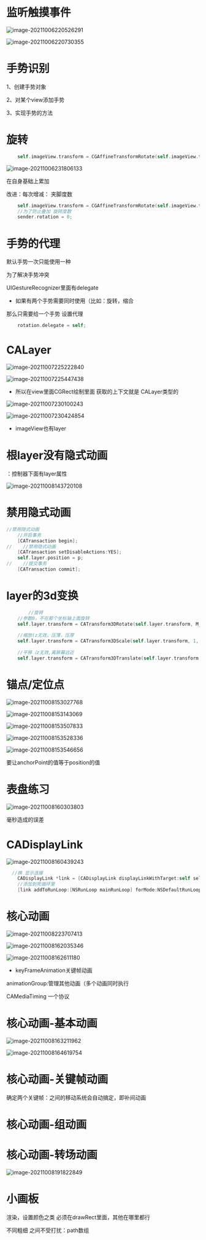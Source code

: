 # 监听触摸事件

![image-20211006220526291](%E7%AC%94%E8%AE%B0.assets/image-20211006220526291.png)

![image-20211006220730355](%E7%AC%94%E8%AE%B0.assets/image-20211006220730355.png)

# 手势识别

1、创建手势对象

2、对某个view添加手势

3、实现手势的方法

# 旋转

```objective-c
    self.imageView.transform = CGAffineTransformRotate(self.imageView.transform, sender.rotation);
```

![image-20211006231806133](%E7%AC%94%E8%AE%B0.assets/image-20211006231806133.png)

在自身基础上累加

改进：每次增减： 夹脚度数

```objective-c
    self.imageView.transform = CGAffineTransformRotate(self.imageView.transform, sender.rotation);
    //为了防止叠加 旋转度数
    sender.rotation = 0;
```

# 手势的代理

默认手势一次只能使用一种

为了解决手势冲突

UIGestureRecognizer里面有delegate

- 如果有两个手势需要同时使用（比如：旋转，缩合

那么只需要给一个手势 设置代理

```objective-c
    rotation.delegate = self;
```

# CALayer

![image-20211007225222840](%E7%AC%94%E8%AE%B0.assets/image-20211007225222840.png)

![image-20211007225447438](%E7%AC%94%E8%AE%B0.assets/image-20211007225447438.png)

- 所以在view里面CGRect绘制里面 获取的上下文就是 CALayer类型的

![image-20211007230100243](%E7%AC%94%E8%AE%B0.assets/image-20211007230100243.png)

 ![image-20211007230424854](%E7%AC%94%E8%AE%B0.assets/image-20211007230424854.png)

- imageView也有layer

#   根layer没有隐式动画

：控制器下面有layer属性 

![image-20211008143720108](%E7%AC%94%E8%AE%B0.assets/image-20211008143720108.png)

# 禁用隐式动画

```objective-c
//禁用隐式动画
    //开启事务
    [CATransaction begin];
//    //禁用隐式动画
    [CATransaction setDisableActions:YES];
    self.layer.position = p;
//    //提交事务
    [CATransaction commit];
```



# layer的3d变换

```objective-c
		//旋转
    //参数0，不在那个坐标轴上面旋转
    self.layer.transform = CATransform3DRotate(self.layer.transform, M_PI_4, 1, 1, 0);
    
    //缩放(z无效，压薄，压厚
    self.layer.transform = CATransform3DScale(self.layer.transform, 1, 1.5, 0.5);
    
    //平移（z无效,离屏幕远近
    self.layer.transform = CATransform3DTranslate(self.layer.transform, 10, 20, 0);
```

# 锚点/定位点

![image-20211008153027768](%E7%AC%94%E8%AE%B0.assets/image-20211008153027768.png)

![image-20211008153143069](%E7%AC%94%E8%AE%B0.assets/image-20211008153143069.png)

![image-20211008153507833](%E7%AC%94%E8%AE%B0.assets/image-20211008153507833.png)

![image-20211008153528336](%E7%AC%94%E8%AE%B0.assets/image-20211008153528336.png)

![image-20211008153546656](%E7%AC%94%E8%AE%B0.assets/image-20211008153546656.png)

要让anchorPoint的值等于position的值

# 表盘练习

![image-20211008160303803](%E7%AC%94%E8%AE%B0.assets/image-20211008160303803.png)

毫秒造成的误差

# CADisplayLink

![image-20211008160439243](%E7%AC%94%E8%AE%B0.assets/image-20211008160439243.png)

```objective-c
  //换 显示连接
    CADisplayLink *link = [CADisplayLink displayLinkWithTarget:self selector:@selector(timeChange)];
    //添加到死循环里
    [link addToRunLoop:[NSRunLoop mainRunLoop] forMode:NSDefaultRunLoopMode];
```

# 核心动画

![image-20211008223707413](%E7%AC%94%E8%AE%B0.assets/image-20211008223707413.png)

![image-20211008162035346](%E7%AC%94%E8%AE%B0.assets/image-20211008162035346.png)

![image-20211008162611180](%E7%AC%94%E8%AE%B0.assets/image-20211008162611180.png)

- keyFrameAnimation关键帧动画

animationGroup:管理其他动画（多个动画同时执行

CAMediaTiming 一个协议

# 核心动画-基本动画

![image-20211008163211962](%E7%AC%94%E8%AE%B0.assets/image-20211008163211962.png)

 ![image-20211008164619754](%E7%AC%94%E8%AE%B0.assets/image-20211008164619754.png)

# 核心动画-关键帧动画

确定两个关键帧：之间的移动系统会自动搞定，即补间动画

# 核心动画-组动画

# 核心动画-转场动画

![image-20211008191822849](%E7%AC%94%E8%AE%B0.assets/image-20211008191822849.png)

# 小画板

渲染，设置颜色之类 必须在drawRect里面，其他在哪里都行

不同粗细 之间不受打扰：path数组

